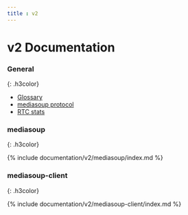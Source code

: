 ```yaml
---
title : v2
---
```



# v2 Documentation

### General
{: .h3color}

* [Glossary](/documentation/v2/glossary/)
* [mediasoup protocol](/documentation/v2/mediasoup-protocol/)
* [RTC stats](/documentation/v2/rtc-stats/)

### mediasoup
{: .h3color}

{% include documentation/v2/mediasoup/index.md %}

### mediasoup-client
{: .h3color}

{% include documentation/v2/mediasoup-client/index.md %}
